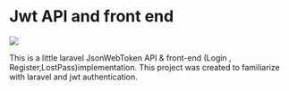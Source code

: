 # Jwt API and front end

![](https://img.shields.io/badge/language-PHP-red.svg)

This is a little laravel JsonWebToken API &amp; front-end (Login , Register,LostPass)implementation. This project was created to familiarize with laravel and jwt authentication.
